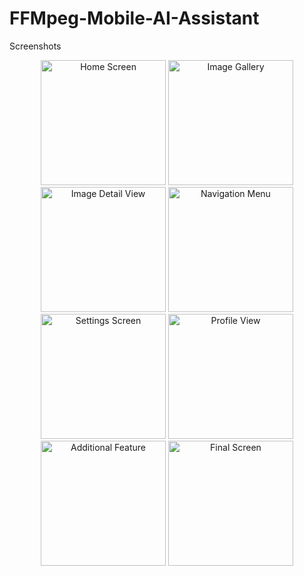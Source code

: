 # FFMpeg-Mobile-AI-Assistant

Screenshots
<div align="center">
  <img src="https://github.com/user-attachments/assets/0004cc41-6c26-4311-b9c1-8679c3245c15" width="200" alt="Home Screen"/>
  <img src="https://github.com/user-attachments/assets/89d0af93-2684-48a7-a109-1b780206e9c9" width="200" alt="Image Gallery"/>
  <img src="https://github.com/user-attachments/assets/703a05bc-a29c-4b0a-afd5-8b4588d60e22" width="200" alt="Image Detail View"/>
  <img src="https://github.com/user-attachments/assets/541d23a2-b398-40f4-9fdd-839b0b85cef5" width="200" alt="Navigation Menu"/>
</div>
<div align="center">
  <img src="https://github.com/user-attachments/assets/bd641edb-b568-47e5-bf7f-5018a410cb5b" width="200" alt="Settings Screen"/>
  <img src="https://github.com/user-attachments/assets/3231c32b-e06a-40f3-86c5-90c3ecb8eb95" width="200" alt="Profile View"/>
  <img src="https://github.com/user-attachments/assets/67d494ed-4243-44a5-a7ee-086b0dd996db" width="200" alt="Additional Feature"/>
  <img src="https://github.com/user-attachments/assets/02449dcf-943e-4ece-a8f5-36867f89a171" width="200" alt="Final Screen"/>
</div>



